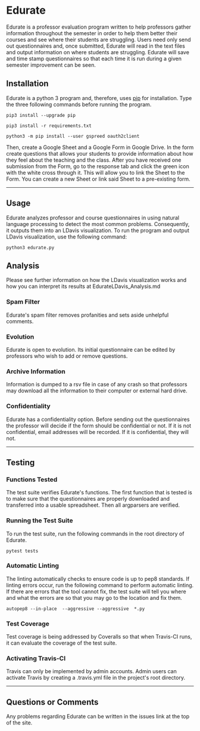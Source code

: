 
# Edurate

Edurate is a professor evaluation program written to help professors gather
information throughout the semester in order to help them better their courses
and see where their students are struggling. Users need only send out
questionnaires and, once submitted, Edurate will read in the text files and
output information on where students are struggling. Edurate will save and
time stamp questionnaires so that each time it is run during a given semester
improvement can be seen.

## Installation

Edurate is a python 3 program and, therefore, uses
[pip](https://pip.pypa.io/en/stable/installing/) for installation. Type the
three following commands before running the program.

```
pip3 install --upgrade pip
```

```
pip3 install -r requirements.txt
```

```
python3 -m pip install --user gspreed oauth2client
```

Then, create a Google Sheet and a Google Form in Google Drive. In the form
create questions that allows your students to provide information about how
they feel about the teaching and the class. After you have received one
submission from the Form, go to the response tab and click the green icon with
the white cross through it. This will allow you to link the Sheet to the Form.
You can create a new Sheet or link said Sheet to a pre-existing form.

---

## Usage

Edurate analyzes professor and course questionnaires in using natural language
processing to detect the most common problems.  Consequently, it outputs them
into an LDavis visualization. To run the program and output LDavis
visualization, use the following command:

```
python3 edurate.py
```

## Analysis

Please see further information on how the LDavis visualization works and how
you can interpret its results at EdurateLDavis_Analysis.md

### Spam Filter

Edurate's spam filter removes profanities and sets aside unhelpful comments.

### Evolution

Edurate is open to evolution. Its initial questionnaire can be edited by
professors who wish to add or remove questions.

### Archive Information

Information is dumped to a rsv file in case of any crash so that professors may
download all the information to their computer or external hard drive.

### Confidentiality

Edurate has a confidentiality option. Before sending out the questionnaires the
professor will decide if the form should be confidential or not. If it is not
confidential, email addresses will be recorded. If it is confidential, they
will not.

---

## Testing

### Functions Tested

The test suite verifies Edurate's functions. The first function that is tested
is to make sure that the questionnaires are properly downloaded and transferred
into a usable spreadsheet. Then all argparsers are verified.

### Running the Test Suite

To run the test suite, run the following commands in the root directory of
Edurate.

```
pytest tests
```

### Automatic Linting

The linting automatically checks to ensure code is up to pep8 standards.
If linting errors occur, run the following command to perform automatic linting.
If there are errors that the tool cannot fix, the test suite will tell you
where and what the errors are so that you may go to the location and fix them.

```
autopep8 --in-place  --aggressive --aggressive  *.py
```

### Test Coverage

Test coverage is being addressed by Coveralls so that when Travis-CI runs, it
can evaluate the coverage of the test suite.

### Activating Travis-CI

Travis can only be implemented by admin accounts. Admin users can activate
Travis by creating a .travis.yml file in the project's root directory.

---

## Questions or Comments

Any problems regarding Edurate can be written in the issues link at the top of
the site.
